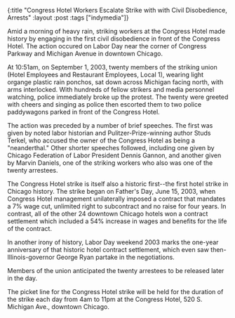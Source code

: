 {:title "Congress Hotel Workers Escalate Strike with with Civil Disobedience, Arrests"
:layout :post
:tags  ["indymedia"]}

Amid a morning of heavy rain, striking workers at the Congress Hotel made
history by engaging in the first civil disobedience in front of the Congress
Hotel. The action occured on Labor Day near the corner of Congress Parkway and
Michigan Avenue in downtown Chicago.

At 10:51am, on September 1, 2003, twenty members of the striking union (Hotel
Employees and Restaurant Employees, Local 1), wearing light organge plastic
rain ponchos, sat down across Michigan facing north, with arms interlocked.
With hundreds of fellow strikers and media personnel watching, police
immediately broke up the protest. The twenty were greeted with cheers and
singing as police then escorted them to two police paddywagons parked in front
of the Congress Hotel.

The action was preceded by a number of brief speeches. The first was given by
noted labor historian and Pulitzer-Prize-winning author Studs Terkel, who
accused the owner of the Congress Hotel as being a "neanderthal." Other
shorter speeches followed, including one given by Chicago Federation of Labor
President Dennis Gannon, and another given by Marvin Daniels, one of the
striking workers who also was one of the twenty arrestees.

The Congress Hotel strike is itself also a historic first--the first hotel
strike in Chicago history. The strike began on Father's Day, June 15, 2003,
when Congress Hotel management unilaterally imposed a contract that mandates a
7% wage cut, unlimited right to subcontract and no raise for four years. In
contrast, all of the other 24 downtown Chicago hotels won a contract
settlement which included a 54% increase in wages and benefits for the life of
the contract.

In another irony of history, Labor Day weekend 2003 marks the one-year
anniversary of that historic hotel contract settlement, which even saw then-
Illinois-governor George Ryan partake in the negotiations.

Members of the union anticipated the twenty arrestees to be released later in
the day.

The picket line for the Congress Hotel strike will be held for the duration of
the strike each day from 4am to 11pm at the Congress Hotel, 520 S. Michigan
Ave., downtown Chicago.

